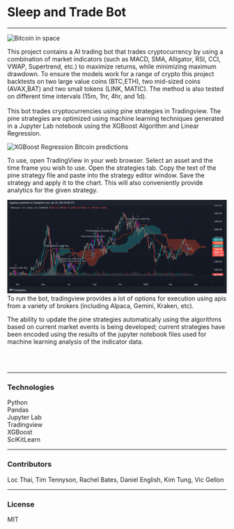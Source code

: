 # Sleep and Trade Bot
---
![Bitcoin in space](https://cdn.pixabay.com/photo/2021/09/06/12/40/cryptocurrency-6601591_1280.jpg)

This project contains a AI trading bot that trades cryptocurrency by using a combination of market indicators (such as MACD, SMA, Alligator, RSI, CCI, VWAP, Supertrend, etc.) to maximize returns, while minimizing maximum drawdown. To ensure the models work for a range of crypto this project backtests on two large value coins (BTC,ETH), two mid-sized coins (AVAX,BAT) and two small tokens (LINK, MATIC). The method is also tested on different time intervals (15m, 1hr, 4hr, and 1d). 
<br><br>
This bot trades cryptocurrencies using pine strategies in Tradingview. The pine strategies are optimized using machine learning techniques generated in a Jupyter Lab notebook using the XGBoost Algorithm and Linear Regression.

![XGBoost Regression Bitcoin predictions](Images/btc_predictions.png)

To use, open TradingView in your web browser. Select an asset and the time frame you wish to use. Open the strategies tab. Copy the text of the pine strategy file and paste into the strategy editor window. Save the strategy and apply it to the chart. This will also conveniently provide analytics for the given strategy.

![ETHUSD_2022-04-24_21-48-18.png](Images/ETHUSD_2022-04-24_21-48-18.png)
To run the bot, tradingview provides a lot of options for execution using apis from a variety of brokers (including Alpaca, Gemini, Kraken, etc).

The ability to update the pine strategies automatically using the algorithms based on current market events is being developed; current strategies have been encoded using the results of the jupyter notebook files used for machine learning analysis of the indicator data.

<br><br>



---
### Technologies
Python<br>
Pandas<br>
Jupyter Lab<br>
Tradingview<br>
XGBoost<br>
SciKitLearn<br>


---
### Contributors
Loc Thai, Tim Tennyson, Rachel Bates, Daniel English, Kim Tung, Vic Gellon<br>

---
### License
MIT<br>



